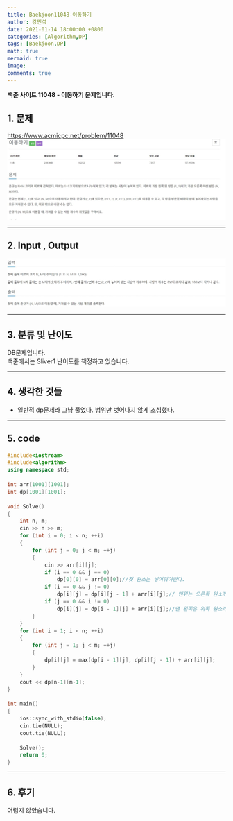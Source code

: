 ```yaml
---
title: Baekjoon11048-이동하기
author: 강민석
date: 2021-01-14 18:00:00 +0800
categories: [Algorithm,DP]
tags: [Baekjoon,DP]
math: true
mermaid: true
image: 
comments: true
---
```


**백준 사이트 11048 - 이동하기 문제입니다.**

## 1. 문제
<https://www.acmicpc.net/problem/11048>
![](/assets/img/sample/Baekjoon/11048/Problem.JPG)

-----  

## 2. Input , Output
![](/assets/img/sample/Baekjoon/11048/input.JPG)

-----  

## 3. 분류 및 난이도

DB문제입니다.  
백준에서는 Sliver1 난이도를 책정하고 있습니다.  

-----  

## 4. 생각한 것들

- 일반적 dp문제라 그냥 풀었다. 범위만 벗어나지 않게 조심했다.

-----  

## 5. code

```c++
#include<iostream>
#include<algorithm>
using namespace std;

int arr[1001][1001];
int dp[1001][1001];	

void Solve()
{
	int n, m;
	cin >> n >> m;
	for (int i = 0; i < n; ++i)
	{
		for (int j = 0; j < m; ++j)
		{
			cin >> arr[i][j];
			if (i == 0 && j == 0)
				dp[0][0] = arr[0][0];//첫 원소는 넣어줘야한다.
			if (i == 0 && j != 0)
				dp[i][j] = dp[i][j - 1] + arr[i][j];// 맨위는 오른쪽 원소까지의  합을 값을 더한다.
			if (j == 0 && i != 0)
				dp[i][j] = dp[i - 1][j] + arr[i][j];//맨 왼쪽은 위쪽 원소까지의 합을 더한다.
		}
	}
	for (int i = 1; i < n; ++i)
	{
		for (int j = 1; j < m; ++j)
		{
			dp[i][j] = max(dp[i - 1][j], dp[i][j - 1]) + arr[i][j];
		}
	}
	cout << dp[n-1][m-1];
}

int main()
{
	ios::sync_with_stdio(false);
	cin.tie(NULL);
	cout.tie(NULL);

	Solve();
	return 0;
}
```
-----

## 6. 후기
어렵지 않았습니다.  







 
